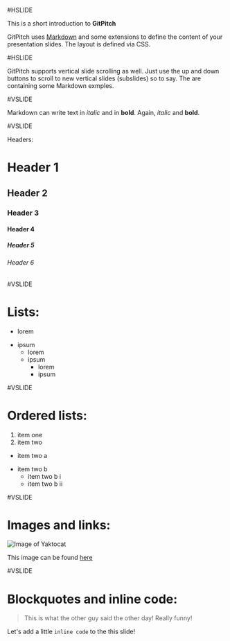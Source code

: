 #HSLIDE

This is a short introduction to **GitPitch**

GitPitch uses [Markdown](https://guides.github.com/features/mastering-markdown/) and some extensions to define the content of your presentation slides. The layout is defined via CSS.

#HSLIDE

GitPitch supports vertical slide scrolling as well. Just use the up and down buttons to scroll to new vertical slides (subslides) so to say. The are containing some Markdown exmples.

#VSLIDE

Markdown can write text in *italic* and in **bold**. Again, _italic_ and __bold__.

#VSLIDE

Headers:

# Header 1
## Header 2 
### Header 3
#### Header 4
##### Header 5
###### Header 6

#VSLIDE

# Lists:

- lorem
* ipsum
  - lorem
  * ipsum
    - lorem
    * ipsum
    
#VSLIDE

# Ordered lists:

1. item one
2. item two
  - item two a
  * item two b
    - item two b i
    * item two b ii
    
#VSLIDE

# Images and links:

![Image of Yaktocat](https://octodex.github.com/images/inflatocat.png)

This image can be found [here](https://octodex.github.com/inflatocat)

#VSLIDE

# Blockquotes and inline code:

> This is what the other guy said the other day! Really funny!

Let's add a little `inline code` to the this slide!


